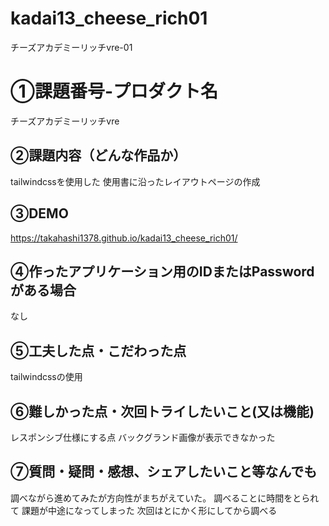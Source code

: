 # kadai13_cheese_rich01
チーズアカデミーリッチvre-01
# ①課題番号-プロダクト名

チーズアカデミーリッチvre

## ②課題内容（どんな作品か）

tailwindcssを使用した
使用書に沿ったレイアウトページの作成

## ③DEMO

https://takahashi1378.github.io/kadai13_cheese_rich01/

## ④作ったアプリケーション用のIDまたはPasswordがある場合

なし

## ⑤工夫した点・こだわった点

tailwindcssの使用

## ⑥難しかった点・次回トライしたいこと(又は機能)

レスポンシブ仕様にする点
バックグランド画像が表示できなかった

## ⑦質問・疑問・感想、シェアしたいこと等なんでも

調べながら進めてみたが方向性がまちがえていた。
調べることに時間をとられて
課題が中途になってしまった
次回はとにかく形にしてから調べる
